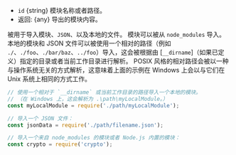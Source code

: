 <!-- YAML
added: v0.1.13
-->

<!-- type=var -->

* `id` {string} 模块名称或者路径。
* 返回: {any} 导出的模块内容。

被用于导入模块、`JSON`、以及本地的文件。
模块可以被从 `node_modules` 导入。
本地的模块和 JSON 文件可以被使用一个相对的路径（例如 `./`、`./foo`、`./bar/baz`、`../foo`）导入，这会被根据由 [`__dirname`]（如果已定义）指定的目录或者当前工作目录进行解析。
POSIX 风格的相对路径会被以一种与操作系统无关的方式解析，这意味着上面的示例在 Windows 上会以与它们在 Unix 系统上相同的方式工作。

```js
// 使用一个相对于 `__dirname` 或当前工作目录的路径导入一个本地的模块。
// （在 Windows 上，这会解析为 .\path\myLocalModule。）
const myLocalModule = require('./path/myLocalModule');

// 导入一个 JSON 文件：
const jsonData = require('./path/filename.json');

// 导入一个来自 node_modules 的模块或者 Node.js 内置的模块：
const crypto = require('crypto');
```

